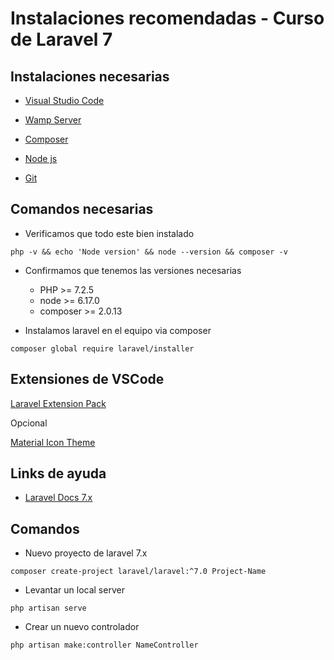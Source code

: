 # Instalaciones recomendadas - Curso de Laravel 7
## Instalaciones necesarias

* [Visual Studio Code](https://code.visualstudio.com/)

* [Wamp Server](https://www.wampserver.com/en/)

* [Composer](https://getcomposer.org/download/)

* [Node js](https://nodejs.org/es/)

* [Git](https://git-scm.com/)

## Comandos necesarias

* Verificamos que todo este bien instalado 
```
php -v && echo 'Node version' && node --version && composer -v
``` 

* Confirmamos que tenemos las versiones necesarias 
    - PHP >= 7.2.5
    - node >= 6.17.0
    - composer >= 2.0.13

* Instalamos laravel en el equipo via composer 
```
composer global require laravel/installer
```

## Extensiones de VSCode
[Laravel Extension Pack](https://marketplace.visualstudio.com/items?itemName=onecentlin.laravel-extension-pack)

Opcional

[Material Icon Theme](https://marketplace.visualstudio.com/items?itemName=PKief.material-icon-theme)

## Links de ayuda

* [Laravel Docs 7.x](https://laravel.com/docs/7.x)

## Comandos

* Nuevo proyecto de laravel 7.x
```
composer create-project laravel/laravel:^7.0 Project-Name
```
* Levantar un local server
```
php artisan serve
```
* Crear un nuevo controlador
```
php artisan make:controller NameController
```